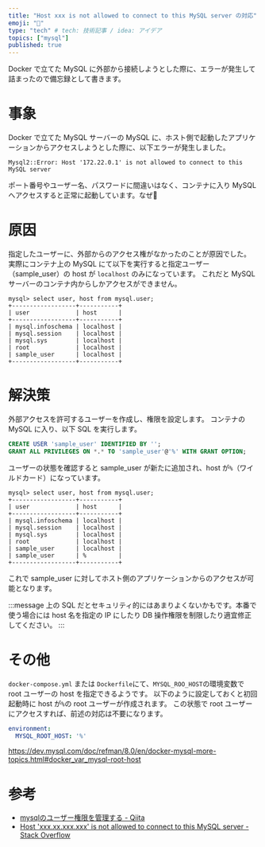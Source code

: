 ```yaml
---
title: "Host xxx is not allowed to connect to this MySQL server の対応"
emoji: "🚨"
type: "tech" # tech: 技術記事 / idea: アイデア
topics: ["mysql"]
published: true
---
```


Docker で立てた MySQL に外部から接続しようとした際に、エラーが発生して詰まったので備忘録として書きます。

# 事象

Docker で立てた MySQL サーバーの MySQL に、ホスト側で起動したアプリケーションからアクセスしようとした際に、以下エラーが発生しました。

```
Mysql2::Error: Host '172.22.0.1' is not allowed to connect to this MySQL server
```

ポート番号やユーザー名、パスワードに間違いはなく、コンテナに入り MySQL へアクセスすると正常に起動しています。なぜ🤔


# 原因

指定したユーザーに、外部からのアクセス権がなかったのことが原因でした。
実際にコンテナ上の MySQL にて以下を実行すると指定ユーザー（sample_user）の host が `localhost` のみになっています。
これだと MySQL サーバーのコンテナ内からしかアクセスができません。

```
mysql> select user, host from mysql.user;
+------------------+-----------+
| user             | host      |
+------------------+-----------+
| mysql.infoschema | localhost |
| mysql.session    | localhost |
| mysql.sys        | localhost |
| root             | localhost |
| sample_user      | localhost |
+------------------+-----------+
```

# 解決策
外部アクセスを許可するユーザーを作成し、権限を設定します。
コンテナの MySQL に入り、以下 SQL を実行します。

```sql
CREATE USER 'sample_user' IDENTIFIED BY '';
GRANT ALL PRIVILEGES ON *.* TO 'sample_user'@'%' WITH GRANT OPTION;
```

ユーザーの状態を確認すると sample_user が新たに追加され、host が`%`（ワイルドカード）になっています。

```
mysql> select user, host from mysql.user;
+------------------+-----------+
| user             | host      |
+------------------+-----------+
| mysql.infoschema | localhost |
| mysql.session    | localhost |
| mysql.sys        | localhost |
| root             | localhost |
| sample_user      | localhost |
| sample_user      | %         |
+------------------+-----------+
```

これで sample_user に対してホスト側のアプリケーションからのアクセスが可能となります。

:::message
上の SQL だとセキュリティ的にはあまりよくないかもです。本番で使う場合には host 名を指定の IP にしたり DB 操作権限を制限したり適宜修正してください。
:::

# その他
`docker-compose.yml` または `Dockerfile`にて、`MYSQL_ROO_HOST`の環境変数で root ユーザーの host を指定できるようです。
以下のように設定しておくと初回起動時に host が`%`の root ユーザーが作成されます。
この状態で root ユーザーにアクセスすれば、前述の対応は不要になります。

```yml
environment:
  MYSQL_ROOT_HOST: '%'
```

https://dev.mysql.com/doc/refman/8.0/en/docker-mysql-more-topics.html#docker_var_mysql-root-host

# 参考
- [mysqlのユーザー権限を管理する - Qiita](https://qiita.com/harada4atsushi/items/a36d26c798967e1f2cd9)
- [Host 'xxx.xx.xxx.xxx' is not allowed to connect to this MySQL server - Stack Overflow](https://stackoverflow.com/questions/1559955/host-xxx-xx-xxx-xxx-is-not-allowed-to-connect-to-this-mysql-server)